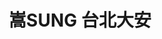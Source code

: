 ---
title: "嵩SUNG 台北大安"
description: "嵩SUNG 台北大安"
layout: shop
keywords:
  - 美食競賽
  - 台灣美食
  - 美食精選
datePublished: "2025-06-30"
dateModified: "2025-07-05"
city: "台北市"
district: "大安區"
address: "台北市大安區延吉街131巷35號"
phone: "0287720358"
geo: "25.043005645899484, 121.5557734154559"
google_map: "https://maps.app.goo.gl/JtKAYUYfMazEJDfn6"
footinder: "https://footinder.com.tw/%E5%8F%B0%E5%8C%97%E5%B8%82%E5%A4%A7%E5%AE%89%E5%8D%80/362168/"
official: "https://www.zunhongtw.com/article_d.php?lang=tw&tb=2&id=132"
award:
  - name: "500盤"
    year: "2024"
    entries:
      - dishes:
          - "法式黑松露油封鴨腿燉飯"

---